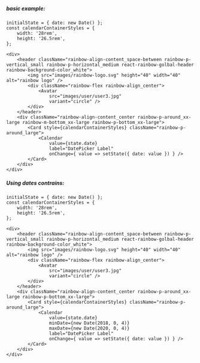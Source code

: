 ##### basic example:
    initialState = { date: new Date() };
    const calendarContainerStyles = {
        width: '28rem',
        height: '26.5rem',
    };

    <div>
        <header className="rainbow-align-content_space-between rainbow-p-vertical_small rainbow-p-horizontal_medium react-rainbow-golbal-header rainbow-background-color_white">
            <img src="images/rainbow-logo.svg" height="40" width="40" alt="rainbow logo" />
            <div className="rainbow-flex rainbow-align_center">
                <Avatar
                    src="images/user/user3.jpg"
                    variant="circle" />
            </div>
        </header>
        <div className="rainbow-align-content_center rainbow-p-around_xx-large rainbow-m-bottom_xx-large rainbow-p-bottom_xx-large">
            <Card style={calendarContainerStyles} className="rainbow-p-around_large">
                <Calendar
                    value={state.date}
                    label="DatePicker Label"
                    onChange={ value => setState({ date: value }) } />
            </Card>
        </div>
    </div>


##### Using dates contrains:
    initialState = { date: new Date() };
    const calendarContainerStyles = {
        width: '28rem',
        height: '26.5rem',
    };

    <div>
        <header className="rainbow-align-content_space-between rainbow-p-vertical_small rainbow-p-horizontal_medium react-rainbow-golbal-header rainbow-background-color_white">
            <img src="images/rainbow-logo.svg" height="40" width="40" alt="rainbow logo" />
            <div className="rainbow-flex rainbow-align_center">
                <Avatar
                    src="images/user/user3.jpg"
                    variant="circle" />
            </div>
        </header>
        <div className="rainbow-align-content_center rainbow-p-around_xx-large rainbow-p-bottom_xx-large">
            <Card style={calendarContainerStyles} className="rainbow-p-around_large">
                <Calendar
                    value={state.date}
                    minDate={new Date(2018, 0, 4)}
                    maxDate={new Date(2020, 0, 4)}
                    label="DatePicker Label"
                    onChange={ value => setState({ date: value }) } />
            </Card>
        </div>
    </div>
